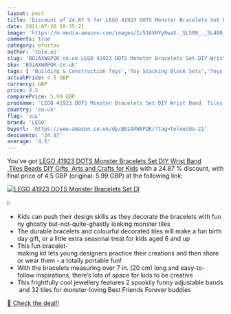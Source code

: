 ```yaml
---
layout: post
title: 'Discount of 24.87 % for LEGO 41923 DOTS Monster Bracelets Set DI'
date: 2021-07-20 19:35:21
image: 'https://m.media-amazon.com/images/I/516XHYy8waS._SL500_._SL400_.jpg'
comments: true
category: ofertas
author: 'tole.es'
slug: 'B01AXW8PQK-co.uk LEGO 41923 DOTS Monster Bracelets Set DIY Wrist Band...'
sku: 'B01AXW8PQK-co.uk'
tags: [ 'Building & Construction Toys','Toy Stacking Block Sets','Toys & Games','Toys Store','lego', ]
actualPrice: 4.5 GBP
currency: GBP
price: 4.5
comparePrice: 5.99 GBP
prodname: 'LEGO 41923 DOTS Monster Bracelets Set DIY Wrist Band  Tiles Beads DIY Gifts  Arts and Crafts for Kids'
country: 'co.uk'
flag: '🇬🇧'
brand: 'LEGO'
buyurl: 'https://www.amazon.co.uk/dp/B01AXW8PQK/?tag=tolees0a-21'
descuento: '24.87'
average: '4.5'
---
```


You've got [LEGO 41923 DOTS Monster Bracelets Set DIY Wrist Band  Tiles Beads DIY Gifts  Arts and Crafts for Kids](https://www.amazon.co.uk/dp/B01AXW8PQK/?tag=tolees0a-21) with a  24.87 % discount, with final price of 4.5 GBP (original: 5.99 GBP) at the following link:

[![LEGO 41923 DOTS Monster Bracelets Set DI](https://m.media-amazon.com/images/I/516XHYy8waS._SL500_._SL400_.jpg)](https://www.amazon.co.uk/dp/B01AXW8PQK/?tag=tolees0a-21)

ℹ️:

- Kids can push their design skills as they decorate the bracelets with funny ghostly but-not-quite-ghastly looking monster tiles
- The durable bracelets and colourful decorated tiles will make a fun birthday gift, or a little extra seasonal treat for kids aged 6 and up
- This fun bracelet-making kit lets young designers practice their creations and then share or wear them - a totally portable fun!
- With the bracelets measuring over 7 in. (20 cm) long and easy-to-follow inspirations, there’s lots of space for kids to be creative
- This frightfully cool jewellery features 2 spookily funny adjustable bands and 32 tiles for monster-loving Best Friends Forever buddies

[🛒 Check the deal!!](https://www.amazon.co.uk/dp/B01AXW8PQK/?tag=tolees0a-21)

